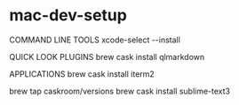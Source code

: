 # mac-dev-setup

COMMAND LINE TOOLS
xcode-select --install

QUICK LOOK PLUGINS
brew cask install qlmarkdown

APPLICATIONS
brew cask install iterm2

brew tap caskroom/versions
brew cask install sublime-text3
